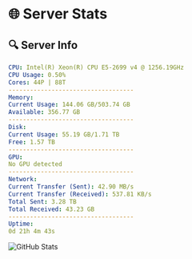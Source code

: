 # 🌐 Server Stats
## 🔍 Server Info
```yaml
CPU: Intel(R) Xeon(R) CPU E5-2699 v4 @ 1256.19GHz
CPU Usage: 0.50%
Cores: 44P | 88T
-----------------------------------
Memory:
Current Usage: 144.06 GB/503.74 GB
Available: 356.77 GB
-----------------------------------
Disk:
Current Usage: 55.19 GB/1.71 TB
Free: 1.57 TB
-----------------------------------
GPU:
No GPU detected
-----------------------------------
Network:
Current Transfer (Sent): 42.90 MB/s
Current Transfer (Received): 537.81 KB/s
Total Sent: 3.28 TB
Total Received: 43.23 GB
-----------------------------------
Uptime:
0d 21h 4m 43s
```
![GitHub Stats](https://img.shields.io/badge/Updated-2025-03-08_18:27:32-blue)